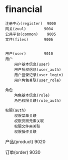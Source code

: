 # financial


    注册中心(register)  9000
    网关(zuul)        9004
    公共平台(common)    9005
    文件(files)       9006
    
    
    用户(user)        9010
    用户
        用户基本信息(user)
        用户授权信息(user_auth)
        用户登录记录(user_login)
        用户角色关联(user_role)
        
    角色
        角色基本信息(role)
        角色权限关联(role_auth)
        
    权限(auth)
        权限菜单关联
        权限页面元素关联
        权限文件夹关联
        权限操作关联
    
    

产品(product)		9020

订单(order)			9030


